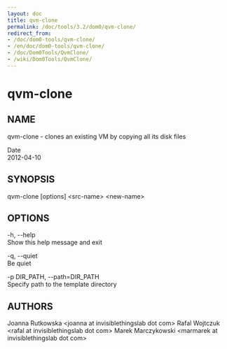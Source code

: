 ```yaml
---
layout: doc
title: qvm-clone
permalink: /doc/tools/3.2/dom0/qvm-clone/
redirect_from:
- /doc/dom0-tools/qvm-clone/
- /en/doc/dom0-tools/qvm-clone/
- /doc/Dom0Tools/QvmClone/
- /wiki/Dom0Tools/QvmClone/
---
```


qvm-clone
=========

NAME
----

qvm-clone - clones an existing VM by copying all its disk files

Date  
2012-04-10

SYNOPSIS
--------

qvm-clone [options] \<src-name\> \<new-name\>

OPTIONS
-------

-h, --help  
Show this help message and exit

-q, --quiet  
Be quiet

-p DIR\_PATH, --path=DIR\_PATH  
Specify path to the template directory

AUTHORS
-------

Joanna Rutkowska \<joanna at invisiblethingslab dot com\>
Rafal Wojtczuk \<rafal at invisiblethingslab dot com\>
Marek Marczykowski \<marmarek at invisiblethingslab dot com\>
